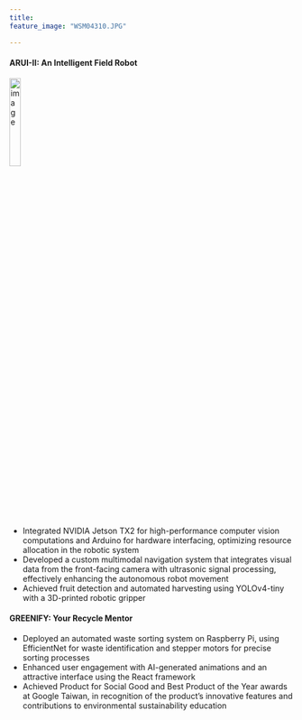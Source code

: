 ```yaml
---
title: 
feature_image: "WSM04310.JPG"

---
```


#### ARUI-II: An Intelligent Field Robot

<!-- ![image](../assets/images/field_robot.jpg) -->
<img src="../assets/images/field_robot.jpg" alt="image" style="height:20%; width:auto;">

* Integrated NVIDIA Jetson TX2 for high-performance computer vision computations and Arduino for hardware
interfacing, optimizing resource allocation in the robotic system
* Developed a custom multimodal navigation system that integrates visual data from the front-facing camera with ultrasonic signal processing, effectively enhancing the autonomous robot movement
* Achieved fruit detection and automated harvesting using YOLOv4-tiny with a 3D-printed robotic gripper

#### GREENIFY: Your Recycle Mentor

* Deployed an automated waste sorting system on Raspberry Pi, using EfficientNet for waste identification and stepper motors for precise sorting processes
* Enhanced user engagement with AI-generated animations and an attractive interface using the React framework
* Achieved Product for Social Good and Best Product of the Year awards at Google Taiwan, in recognition of the product’s innovative features and contributions to environmental sustainability education